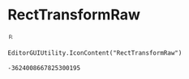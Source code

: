 # RectTransformRaw
![](/img/RectTransformRaw.png)

``` CSharp
EditorGUIUtility.IconContent("RectTransformRaw")
```
```
-3624008667825300195
```
